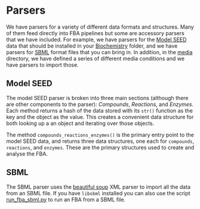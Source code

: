 # Parsers

We have parsers for a variety of different data formats and structures. Many of them feed directly into FBA pipelines
but some are accessory parsers that we have included. For example, we have parsers for the 
[Model SEED](http://www.theseed.org/models) data that should be installed in your [Biochemistry](../Biochemistry)
folder, and we have parsers for [SBML](http://www.sbml.org/) format files that you can bring in. In addition, in the
[media](../media) directory, we have defined a series of different media conditions and we have parsers to import those.

## Model SEED

The model SEED parser is broken into three main sections (although there are other components to the parser): 
*Compounds*, *Reactions*, and *Enzymes*. Each method returns a hash of the data stored with its `str()` function as the
key and the object as the value. This creates a convenient data structure for both looking up a an object and iterating
over those objects.

The method `compounds_reactions_enzymes()` is the primary entry point to the model SEED data, and returns three data
structures, one each for `compounds`, `reactions`, and `enzymes`. These are the primary structures used to create and
analyse the FBA.

## SBML

The SBML parser uses the [beautiful soup](http://www.beatifulsoup.org/) XML parser to import all the data from an SBML
file. If you have `libsbml` installed you can also use the script [run_fba_sbml.py](../scripts/run_fba_sbml.py) to run
an FBA from a SBML file.


